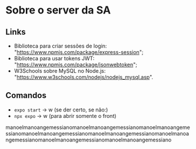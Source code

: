# Sobre o server da SA

## Links

- Biblioteca para criar sessões de login: "https://www.npmjs.com/package/express-session";
- Biblioteca para usar tokens JWT: "https://www.npmjs.com/package/jsonwebtoken";
- W3Schools sobre MySQL no Node.js: "https://www.w3schools.com/nodejs/nodejs_mysql.asp".

## Comandos

- `expo start` -> w (se der certo, se não:)
- `npx expo` -> w (para abrir somente o front)

manoelmanoangemessianomanoelmanoangemessianomanoelmanoangemessianomanoelmanoangemessianomanoelmanoangemessianomanoelmanoangemessianomanoelmanoangemessianomanoelmanoangemessiano
